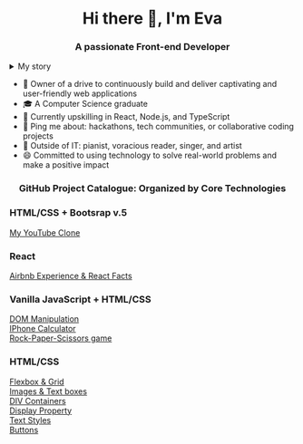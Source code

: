 <h1 align="center">Hi there 👋, I'm Eva</h1>
<h3 align="center">A passionate Front-end Developer</h3>

<details>
<summary>My story</summary>
  
> Throughout my academic journey and early career, I've actively worked on various projects,<br>
> including serving as a Microsoft Student Partner, participating in and winning hackathons, undertaking internships, and <br>
> continuously developing new projects to enhance my skills.<br>

> I've been *consistently engaging in* freelance *web development projects*,<br>
> further expanding my practical knowledge and fueling my love for crafting exceptional web experiences.<br>

> These diverse experiences have honed my *problem-solving, teamwork, adaptability, and ability to stay updated with the latest technologies*.

> I'm *always eager to take on new challenges*, which drives me to continuously learn and improve.<br>
> If you're seeking a *proactive, analytical, and creative* person to elevate your project,<br>
> I'm ready to contribute my experience and skills!

> **Let's collaborate and bring your ideas to life!**

</details>

* 🏢 Owner of a drive to continuously build and deliver captivating and user-friendly web applications
* 🎓 A Computer Science graduate
* 🌱 Currently upskilling in React, Node.js, and TypeScript
* 💬 Ping me about: hackathons, tech communities, or collaborative coding projects
* 💜 Outside of IT: pianist, voracious reader, singer, and artist
* 😄 Committed to using technology to solve real-world problems and make a positive impact

<h3 align="center">GitHub Project Catalogue: Organized by Core Technologies</h3>

<h3>HTML/CSS + Bootsrap v.5</h3>
<a href="https://github.com/evokss/MyYouTubeClone.github.io">My YouTube Clone</a>

<h3>React</h3>
<a href="https://github.com/evokss/ReactProjects">Airbnb Experience & React Facts</a>

<h3>Vanilla JavaScript + HTML/CSS</h3>
<a href="https://github.com/evokss/DOMProjects">DOM Manipulation</a><br>
<a href="https://github.com/evokss/MyCalculator">IPhone Calculator</a><br>
<a href="https://github.com/evokss/MyRockPaperScissors">Rock-Paper-Scissors game</a>

<h3>HTML/CSS</h3>
<a href="https://github.com/evokss/GridFlexContainers">Flexbox & Grid</a><br>
<a href="https://github.com/evokss/ImagesAndTextBoxes">Images & Text boxes</a><br>
<a href="https://github.com/evokss/DivContainers">DIV Containers</a><br>
<a href="https://github.com/evokss/DisplayProperty">Display Property</a><br>
<a href="https://github.com/evokss/TextStyles">Text Styles</a><br>
<a href="https://github.com/evokss/Buttons">Buttons</a>
